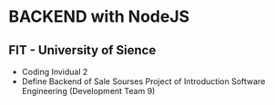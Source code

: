 # BACKEND with NodeJS 
## FIT - University of Sience 
- Coding Invidual 2 
- Define Backend of Sale Sourses Project of Introduction Software Engineering (Development Team 9)
